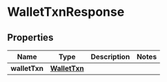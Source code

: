 

# WalletTxnResponse

## Properties

Name | Type | Description | Notes
------------ | ------------- | ------------- | -------------
**walletTxn** | [**WalletTxn**](WalletTxn.md) |  | 



